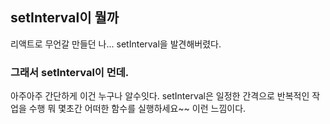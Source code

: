 ## setInterval이 뭘까
리액트로 무언갈 만들던 나... setInterval을 발견해버렸다.

### 그래서 setInterval이 먼데.
아주아주 간단하게 이건 누구나 알수잇다. setInterval은 일정한 간격으로 반복적인 작업을 수행
뭐 몇초간 어떠한 함수를 실행하세요~~ 이런 느낌이다. 
